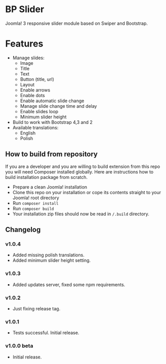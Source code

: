 # BP Slider
Joomla! 3 responsive slider module based on Swiper and Bootstrap.

# Features
- Manage slides:
    - Image
    - Title
    - Text
    - Button (title, url)
    - Layout
    - Enable arrows
    - Enable dots
    - Enable automatic slide change
    - Manage slide change time and delay
    - Enable slides loop
    - Minimum slider height
- Build to work with Bootstrap 4,3 and 2
- Available translations:
    - English
    - Polish

## How to build from repository
If you are a developer and you are willing to build extension from this repo you will need Composer installed globally. 
Here are instructions how to build installation package from scratch.
- Prepare a clean Joomla! installation
- Clone this repo on your installation or cope its contents straight to your Joomla! root directory
- Run `composer install`
- Run `composer build`
- Your installation zip files should now be read in `/.build` directory.

## Changelog

### v1.0.4
- Added missing polish translations.
- Added minimum slider height setting.

### v1.0.3
- Added updates server, fixed some npm requirements.

### v1.0.2
- Just fixing release tag.

### v1.0.1
- Tests successful. Initial release.

### v1.0.0 beta
- Initial release.